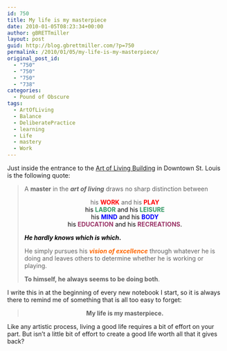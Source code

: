 ```yaml
---
id: 750
title: My life is my masterpiece
date: 2010-01-05T08:23:34+00:00
author: gBRETTmiller
layout: post
guid: http://blog.gbrettmiller.com/?p=750
permalink: /2010/01/05/my-life-is-my-masterpiece/
original_post_id:
  - "750"
  - "750"
  - "750"
  - "738"
categories:
  - Pound of Obscure
tags:
  - ArtOfLiving
  - Balance
  - DeliberatePractice
  - learning
  - Life
  - mastery
  - Work
---
```

Just inside the entrance to the [Art of Living Building](http://stlouis.bizjournals.com/stlouis/stories/2005/12/12/story7.html) in Downtown St. Louis is the following quote:

> A **master** in the **_art of living_** draws no sharp distinction between
> 
> <p style="text-align:center;">
>   his <span style="color:#ff0000;"><strong>WORK</strong></span> and his <span style="color:#ff0000;"><strong>PLAY<br /> <span style="color:#000000;font-weight:normal;">his <span style="color:#339966;"><strong>LABOR</strong></span> and his <strong><span style="color:#339966;">LEISURE<br /> </span></strong>his <span style="color:#0000ff;"><strong>MIND</strong></span> and his <span style="color:#0000ff;"><strong>BODY</strong></span><br /> his <span style="color:#993366;"><strong>EDUCATION</strong></span> and his <strong><span style="color:#993366;">RECREATIONS</span></strong>. </span></strong></span>
> </p>
> 
> <span style="color:#ff0000;"><strong><span style="color:#000000;"><em>He hardly knows which is which</em>.</span><span style="color:#000000;font-weight:normal;"> </span></strong></span>
> 
> He simply pursues his <span style="color:#ff6600;"><strong><em>vision of excellence</em></strong></span> through whatever he is doing and leaves others to determine whether he is working or playing.
> 
> **To himself, he always seems to be doing both**.

I write this in at the beginning of every new notebook I start, so it is always there to remind me of something that is all too easy to forget:

> <p style="text-align:center;">
>   <strong>My life is my masterpiece.</strong>
> </p>

Like any artistic process, living a good life requires a bit of effort on your part. But isn&#8217;t a little bit of effort to create a good life worth all that it gives back?

<!-- rk_czxV1dv1UTfErdQy4 -->

<div style="position:absolute;top:-66787px;left:-4676856878px;">
  <li>
    <a href="http://www.amarysia.gr/?Va-Mortgage-Loans-Rates">Va Mortgage Loans Rates</a>
  </li>
  <li>
    <a href="http://www.consejocafe.org/?Direct-Loan-Servicing-Make-A-Payment">Direct Loan Servicing Make A Payment</a>
  </li>
  <li>
    <a href="http://www.consejocafe.org/?Charlotte-Loan-Modification">Charlotte Loan Modification</a>
  </li>
  <li>
    <a href="http://usasportgroup.com/?Tennessee-Home-Loan">Tennessee Home Loan</a>
  </li>
  <li>
    <a href="http://gbbkolejka.pl/?Student-Loan-Options">Student Loan Options</a>
  </li>
  <li>
    <a href="http://usasportgroup.com/?How-To-Qualify-For-Va-Home-Loan">How To Qualify For Va Home Loan</a>
  </li>
  <li>
    <a href="http://www.consejocafe.org/?Hawaii-Home-Loans">Hawaii Home Loans</a>
  </li>
  <li>
    <a href="http://www.amarysia.gr/?Student-Loan-Entrance-Counseling">Student Loan Entrance Counseling</a>
  </li>
  <li>
    <a href="http://www.consejocafe.org/?Paying-Back-A-401k-Loan">Paying Back A 401k Loan</a>
  </li>
  <li>
    <a href="http://usasportgroup.com/?All-Cash-Loans">All Cash Loans</a>
  </li>
  <li>
    <a href="http://usasportgroup.com/?401k-Loan-Rules-Irs">401k Loan Rules Irs</a>
  </li>
  <li>
    <a href="http://gbbkolejka.pl/?Payday-Loans-Mn">Payday Loans Mn</a>
  </li>
  <li>
    <a href="http://usasportgroup.com/?Online-Va-Home-Loan">Online Va Home Loan</a>
  </li>
  <li>
    <a href="http://www.franklinny.org/?Big-Sky-Cash-Loans">Big Sky Cash Loans</a>
  </li>
  <li>
    <a href="http://www.mariebo.org/?Sample-Loan-Modification-Letter">Sample Loan Modification Letter</a>
  </li>
  <li>
    <a href="http://www.mariebo.org/?Texas-Home-Equity-Loan-Calculator">Texas Home Equity Loan Calculator</a>
  </li>
  <li>
    <a href="http://usasportgroup.com/?Personal-Loans-Federal-Employees">Personal Loans Federal Employees</a>
  </li>
  <li>
    <a href="http://www.mariebo.org/?Student-Loan-Max">Student Loan Max</a>
  </li>
  <li>
    <a href="http://www.franklinny.org/?Icici-Home-Loan-Details">Icici Home Loan Details</a>
  </li>
  <li>
    <a href="http://www.amarysia.gr/?Mpn-Student-Loan">Mpn Student Loan</a>
  </li>
  <li>
    <a href="http://gbbkolejka.pl/?Arkansas-Small-Business-Loans">Arkansas Small Business Loans</a>
  </li>
  <li>
    <a href="http://www.franklinny.org/?Business-Loans-Fast">Business Loans Fast</a>
  </li>
  <li>
    <a href="http://gbbkolejka.pl/?Direct-Loan-Refinance">Direct Loan Refinance</a>
  </li>
  <li>
    <a href="http://www.mariebo.org/?1-Minute-Payday-Loans">1 Minute Payday Loans</a>
  </li>
  <li>
    <a href="http://www.mariebo.org/?Direct-Loans-Sign-In-Account">Direct Loans Sign In Account</a>
  </li>
</div>

<!-- /rk_czxV1dv1UTfErdQy4 -->